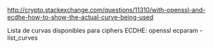 http://crypto.stackexchange.com/questions/11310/with-openssl-and-ecdhe-how-to-show-the-actual-curve-being-used

Lista de curvas disponibles para ciphers ECDHE:
openssl ecparam -list_curves

